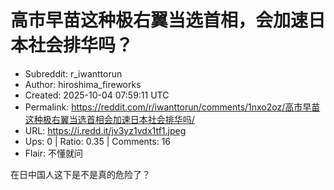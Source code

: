 # 高市早苗这种极右翼当选首相，会加速日本社会排华吗？

- Subreddit: r_iwanttorun
- Author: hiroshima_fireworks
- Created: 2025-10-04 07:59:11 UTC
- Permalink: https://reddit.com/r/iwanttorun/comments/1nxo2oz/高市早苗这种极右翼当选首相会加速日本社会排华吗/
- URL: https://i.redd.it/jv3yz1vdx1tf1.jpeg
- Ups: 0 | Ratio: 0.35 | Comments: 16
- Flair: 不懂就问


在日中国人这下是不是真的危险了？

